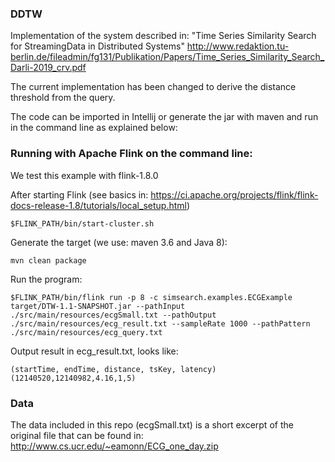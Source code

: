 ### DDTW
Implementation of the system described in: "Time Series Similarity Search for StreamingData in Distributed Systems" http://www.redaktion.tu-berlin.de/fileadmin/fg131/Publikation/Papers/Time_Series_Similarity_Search_Darli-2019_crv.pdf

The current implementation has been changed to derive the distance threshold from the query.

The code can be imported in Intellij or generate the jar with maven and run in the command line as explained below:

### Running with Apache Flink on the command line:
We test this example with flink-1.8.0

After starting Flink (see basics in: https://ci.apache.org/projects/flink/flink-docs-release-1.8/tutorials/local_setup.html)
```
$FLINK_PATH/bin/start-cluster.sh 
```
Generate the target (we use: maven 3.6 and Java 8):
```
mvn clean package
```
Run the program:
```
$FLINK_PATH/bin/flink run -p 8 -c simsearch.examples.ECGExample target/DTW-1.1-SNAPSHOT.jar --pathInput ./src/main/resources/ecgSmall.txt --pathOutput ./src/main/resources/ecg_result.txt --sampleRate 1000 --pathPattern ./src/main/resources/ecg_query.txt
```

Output result in ecg_result.txt, looks like:
```
(startTime, endTime, distance, tsKey, latency)
(12140520,12140982,4.16,1,5)
```


### Data
The data included in this repo (ecgSmall.txt) is a short excerpt of the original file that can be found in: http://www.cs.ucr.edu/~eamonn/ECG_one_day.zip
